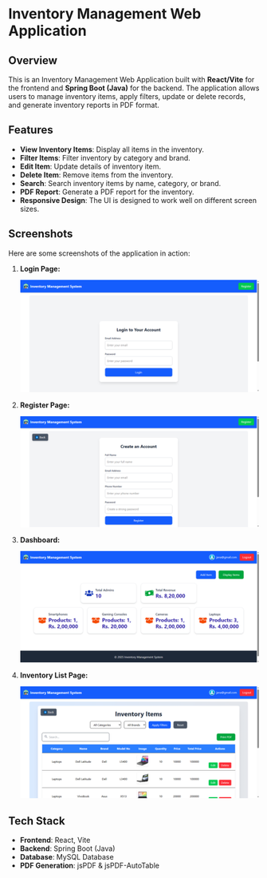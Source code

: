 # Inventory Management Web Application

## Overview
This is an Inventory Management Web Application built with **React/Vite** for the frontend and **Spring Boot (Java)** for the backend. The application allows users to manage inventory items, apply filters, update or delete records, and generate inventory reports in PDF format.

## Features
- **View Inventory Items**: Display all items in the inventory.
- **Filter Items**: Filter inventory by category and brand.
- **Edit Item**: Update details of inventory item.
- **Delete Item**: Remove items from the inventory.
- **Search**: Search inventory items by name, category, or brand.
- **PDF Report**: Generate a PDF report for the inventory.
- **Responsive Design**: The UI is designed to work well on different screen sizes.

## Screenshots

Here are some screenshots of the application in action:

1. **Login Page:**

   ![Inventory List](images/IM_Login.png)

2. **Register Page:**

   ![Edit Item](images/IM_register.png)

3. **Dashboard:**

   ![Filter and Search](images/IM_Dashboard.png)

4. **Inventory List Page:**

   ![Inventory List](images/IM_Items.png)

## Tech Stack
- **Frontend**: React, Vite
- **Backend**: Spring Boot (Java)
- **Database**: MySQL Database
- **PDF Generation**: jsPDF & jsPDF-AutoTable


